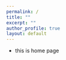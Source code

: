 ```yaml
---
permalink: /
title: ""
excerpt: ""
author_profile: true
layout: default
---
```


- this is home page

